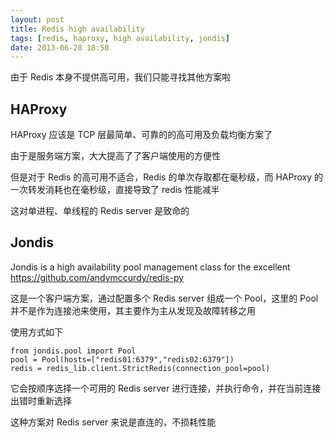 ```yaml
---
layout: post
title: Redis high availability
tags: [redis, haproxy, high availability, jondis]
date: 2013-06-28 18:50
---
```


由于 Redis 本身不提供高可用，我们只能寻找其他方案啦

## HAProxy

HAProxy 应该是 TCP 层最简单、可靠的的高可用及负载均衡方案了

由于是服务端方案，大大提高了了客户端使用的方便性

但是对于 Redis 的高可用不适合，Redis 的单次存取都在毫秒级，而 HAProxy 的一次转发消耗也在毫秒级，直接导致了 redis 性能减半

这对单进程、单线程的 Redis server 是致命的

## Jondis

Jondis is a high availability pool management class for the excellent https://github.com/andymccurdy/redis-py

这是一个客户端方案，通过配置多个 Redis server 组成一个 Pool，这里的 Pool 并不是作为连接池来使用，其主要作为主从发现及故障转移之用

使用方式如下

    from jondis.pool import Pool
    pool = Pool(hosts=["redis01:6379","redis02:6379"])
    redis = redis_lib.client.StrictRedis(connection_pool=pool)

它会按顺序选择一个可用的 Redis server 进行连接，并执行命令，并在当前连接出错时重新选择

这种方案对 Redis server 来说是直连的，不损耗性能
